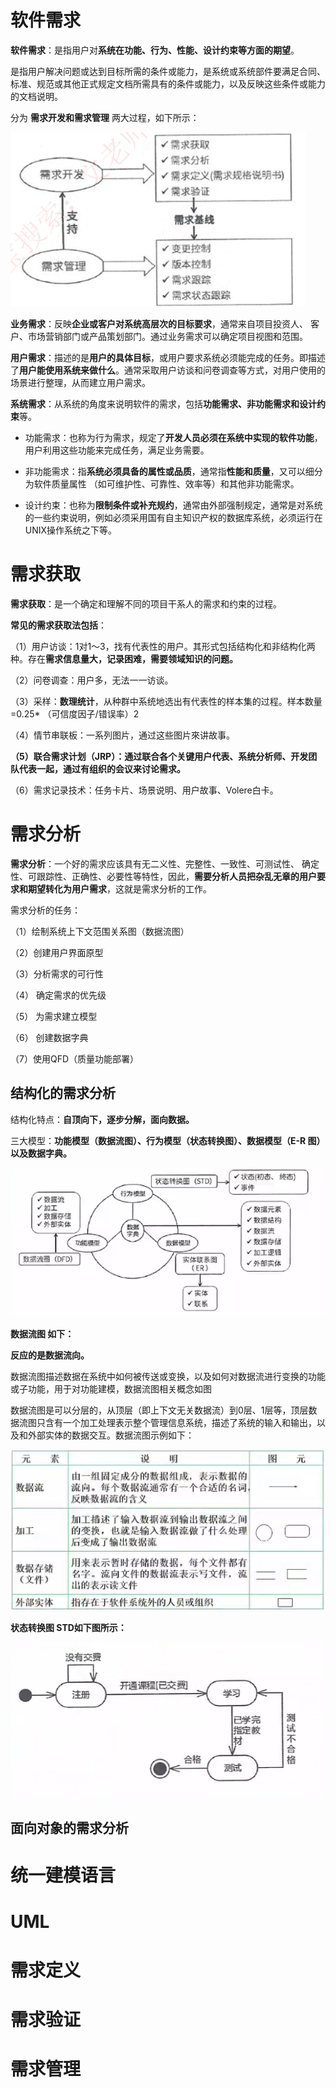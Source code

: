 # 软件需求

**软件需求**：是指用户对**系统在功能、行为、性能、设计约束等方面的期望**。

是指用户解决问题或达到目标所需的条件或能力，是系统或系统部件要满足合同、标准、规范或其他正式规定文档所需具有的条件或能力，以及反映这些条件或能力的文档说明。

分为 **需求开发和需求管理** 两大过程，如下所示：

![image-20240320202755724](img/11_系统分析/image-20240320202755724.png)

**业务需求**：反映**企业或客户对系统高层次的目标要求**，通常来自项目投资人、 客户、市场营销部门或产品策划部门。通过业务需求可以确定项目视图和范围。

**用户需求**：描述的是**用户的具体目标**，或用户要求系统必须能完成的任务。即描述了**用户能使用系统来做什么**。通常采取用户访谈和问卷调查等方式，对用户使用的场景进行整理，从而建立用户需求。

**系统需求**：从系统的角度来说明软件的需求，包括**功能需求、非功能需求和设计约束**等。

- 功能需求：也称为行为需求，规定了**开发人员必须在系统中实现的软件功能**， 用户利用这些功能来完成任务，满足业务需要。
- 非功能需求：指**系统必须具备的属性或品质**，通常指**性能和质量**，又可以细分为软件质量属性 （如可维护性、可靠性、效率等）和其他非功能需求。

- 设计约束：也称为**限制条件或补充规约**，通常由外部强制规定，通常是对系统的一些约束说明，例如必须采用国有自主知识产权的数据库系统，必须运行在UNIX操作系统之下等。

# 需求获取

**需求获取**：是一个确定和理解不同的项目干系人的需求和约束的过程。

**常见的需求获取法包括**：

（1）用户访谈：1对1～3，找有代表性的用户。其形式包括结构化和非结构化两种。存在**需求信息量大，记录困难，需要领域知识的问题。**

（2）问卷调查：用户多，无法一一访谈。

（3）采样：**数理统计**，从种群中系统地选出有代表性的样本集的过程。样本数量=0.25* （可信度因子/错误率）2

（4）情节串联板：一系列图片，通过这些图片來讲故事。

**（5）联合需求计划（JRP）：通过联合各个关键用户代表、系统分析师、开发团队代表一起，通过有组织的会议来讨论需求。**

（6）需求记录技术：任务卡片、场景说明、用户故事、Volere白卡。

 

# 需求分析

**需求分析**：一个好的需求应该具有无二义性、完整性、一致性、可测试性、 确定性、可跟踪性、正确性、必要性等特性，因此，**需要分析人员把杂乱无章的用户要求和期望转化为用户需求**，这就是需求分析的工作。

需求分析的任务：

（1）绘制系统上下文范围关系图（数据流图）

（2）创建用户界面原型

（3）分析需求的可行性

（4） 确定需求的优先级

（5） 为需求建立模型

（6） 创建数据字典

（7）使用QFD（质量功能部署）

## 结构化的需求分析

结构化特点：**自顶向下，逐步分解，面向数据。**

三大模型：**功能模型（数据流图）、行为模型（状态转换图）、数据模型（E-R 图）以及数据字典。**

![image-20240320204922986](img/11_系统分析/image-20240320204922986.png)

**数据流图 如下：**

**反应的是数据流向。**

数据流图描述数据在系统中如何被传送或变换，以及如何对数据流进行变换的功能或子功能，用于对功能建模，数据流图相关概念如图

数据流图是可以分层的，从顶层（即上下文无关数据流）到0层、1层等，顶层数据流图只含有一个加工处理表示整个管理信息系统，描述了系统的输入和输出，以及和外部实体的数据交互。数据流图示例如下：

![image-20240320205805434](img/11_系统分析/image-20240320205805434.png)

**状态转换图 STD如下图所示：**

![image-20240320205024258](img/11_系统分析/image-20240320205024258.png)

## 面向对象的需求分析

# 统一建模语言

# UML

# 需求定义

# 需求验证

# 需求管理

